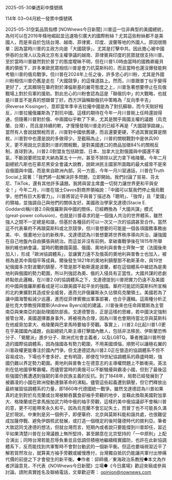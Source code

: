 
2025-05-30樂透彩中獎號碼

                                
114年 03~04月統一發票中獎號碼
                             
2025-05-31空氣品質指標
                              [NOWnews今日新聞] 川普這一位非典型的美國總統，為何可以在2016年倏地崛起並迅速吸引廣大的國際粉絲？尤其這些粉絲都不是美國人，而是來自於包括台灣、越南、菲律賓、印度、波蘭等地的外國人。原因很簡單：因為當時川普的主政方向是「大國競爭」，尤其是打擊中共。因此擔心被中國併吞的台灣人以及與北京有主權爭議的越南、菲律賓與印度的民眾就很支持川普。至於當時川普雖然對於普丁的態度曖昧不明，但在川普1.0時由當時的國務卿龐貝奧的領銜下，許多東歐民眾相信川普是會力抗莫斯科的，而且當時也還沒爆發能夠考驗川普的俄烏戰爭。但川普在2024年上任之後，許多忠心的川粉，尤其是外國川粉相信川普仍舊是走在「大國競爭」的這條道路上。然而，川普跟普丁似乎變得更好了，尤其顯現在華府對於澤倫斯基的嚴苛態度之上，川普急著想要停止在烏俄戰場上對於烏軍的援助。對此忠心的川粉會認為這是「聯俄抗中」的大戰略，也就是川普並不是真的想跟普丁好。西方評論稱聯俄抗中策略為「反向季辛吉」(Reverse Kissinger)，意即當年季辛吉拉攏中國是為了對抗蘇聯，而今天剛好相反，川普拉攏俄羅斯為了對抗中國。這樣的期待在今年一月川普剛上任時還說得通，但隨著川普對於俄、中兩國似乎軟了下來，尤其是關乎兩國主權的議題（烏克蘭、台灣），而且是持續的軟，才慢慢發現川普走的已經不再是「大國競爭路線」。當然有人會說就關稅而言，川普對中國依舊硬，而且還要更硬，不過其實就算是關稅，川普對中也還是說的多做得少。至截稿為止，川普的關稅戰對中是休兵90天，更不用說北京面對川普的關稅戰，是對美國進口的商品加徵84%的關稅反制，直球對決。川普2.0對盟友包括歐盟、日本、加拿大比對俄國與中國還不客氣，不斷說要把加拿大納為第五十一州，甚至不排除以武力拿下格陵蘭。今年二月副總統凡斯也在慕尼黑安全會議大說教，說歐洲民主國家所面臨的最大威脅不是來自俄國與中國，而是來自歐洲內部。另一方面，今年一月川習通話，川普在Truth Social上寫著：「我們將一起解決許多問題，立即開始。我們討論了貿易、芬太尼、TikTok，還有其他許多議題。我將與習主席盡一切努力讓世界更和平與安全！」今年二月，川普在瑞士Davos對商界領袖說：「中國可以幫我們停止俄烏戰爭，他們有巨大影響力」。川普將習近平與普丁描述為「聰明」、「強悍」且「愛國」的領袖，並強調自己與他們的關係友好。美國政治學家戈達德(Stacie E. Goddard)稱川普2.0與俄羅斯與中國的關係，已經轉換為「大國共謀」模式(great-power collusion)，也就是川普尋求的是一個強人共治的世界體系，雖然強人之間不一定總是和諧，但基於各種目的可以一次又一次的協調甚至合作。當然這不代表華府不再跟莫斯科或北京競爭，但川普想要的可能是一個各項國務事務由美、中、俄畫地分治的新秩序。戈達德認為川普想要將世界秩序導向共治，讓強國在自己地盤內自由擴張與統治。而這並非沒有前例，拿破崙戰爭後在1815年所舉辦的維也納會議，當時的戰勝國英國、俄國、奧地利與普魯士齊聚一堂（法國後來加入），形成「歐洲協調體系」，並讓實力遠不及俄英的奧地利與普魯士也加入，被視為是其中兩個平等成員。爾後發生1821年的奧地利鎮壓那不勒斯革命，與19世紀俄國多次對波蘭的鎮壓，不管是那不勒斯還是波蘭，都在這個體系中被認為是奧地利與俄國的勢力範圍，所以列強認為奧、俄的入侵具有正當性。大國共謀的悲劇終點依此邏輯，在川普2.0的協調體系之下，戈達德提到川普把實力仍遠不及美國的中國與俄羅斯都看成是可以跟美國平起平坐的強國。華府可能認同莫斯科所宣稱的北約東擴對其造成安全威脅，進而允許俄羅斯永久佔領烏克蘭領土。美國若為了讓中國海警船減少巡邏，進而從菲律賓撤出軍事部署，也合乎邏輯。這兩種分析正是杜克大學教授拜爾斯(Andrew Byers)給的建議，川普後來也任命拜爾斯為主管南亞與東南亞的副助理國防部長。戈達德警告，正是這樣的思維，若中國決定強制接管台灣，美國選擇置身事外，將被視為合理，因為川普也會期待當北京與莫斯科在他威脅加拿大、格陵蘭與巴拿馬時要袖手旁觀。事實上，川普2.0比起川普1.0更在乎美國國內議題，由副總統凡斯主導打擊國內敵人，包括非法移民、伊斯蘭恐怖分子、「覺醒派」進步分子、歐洲式社會主義者，以及LGBTQ。筆者推論川普所營造的國際協調體系，因為強國各有勢力範圍，不用美國煩惱，順勢可以讓極右翼的川普政權更能專注於國內鬥爭。但戈達德認為川普2.0正在營造的協調體系不但不容易成功，下場也不會多好。史有明證，即便在19世紀協調體系的鼎盛時期，強國仍難以界定勢力範圍。奧地利與普魯士在德意志的主導權問題上不斷衝突。英法則在低地國爭奪霸權。而儘管當時的奧俄可以不斷騷擾與霸凌小國，但到了最後這些強國仍舊遭遇到強韌的革命民族主義的反抗。到了1848年，局勢已經發展到了被霸凌的小國在歐洲發動連鎖革命的沸點。儘管這些起義遭到鎮壓，但它們釋放出最終摧毀協調體系的力量，即1860年代德國統一戰爭。雖然戈達德認為川普如果真的走到對於烏克蘭或台灣被鯨吞蠶食卻袖手旁觀的地步，並藉此換取美國對加拿大、格陵蘭或巴拿馬施加武力時中俄的袖手旁觀，這樣的美中俄協議卻不會稱川普的意，更不可能帶來永久和平。因為烏克蘭不會忘記失土，而普丁也不可能長久滿足於現狀。中東則是另一個例子，即便華府、北京與莫斯科能和諧共處，也很難促成加薩停戰、避免伊朗核武發展，或打造一個穩定的後阿薩德時代的敘利亞。筆者大致認同戈達德的想法，但就台灣而言，短期內或者說只要能撐到川普卸任，習近平如果清楚川普在台灣議題上無所堅持，甚至願意在北京堅持的「一中原則」上配合演出；同時台灣若能忍辱負重並且低調但積極地繼續精實國防，也許在此新協調體系下，反而能找到共軍暫時不會對台動武的一個新平衡。但這也要端視習近平了解若貿然攻台，就算美方袖手旁觀或緩慢應付，台灣獨自抵抗仍能讓共軍付出慘痛代價的前提之下才會發生的新平衡。●作者：邱師儀／東海政治系教授●本文為作者評論意見，不代表《NOWnews今日新聞》立場●《今日廣場》歡迎來稿或參與討論，請附真實姓名及聯絡電話，文章歡迎寄： opinion@nownews.com